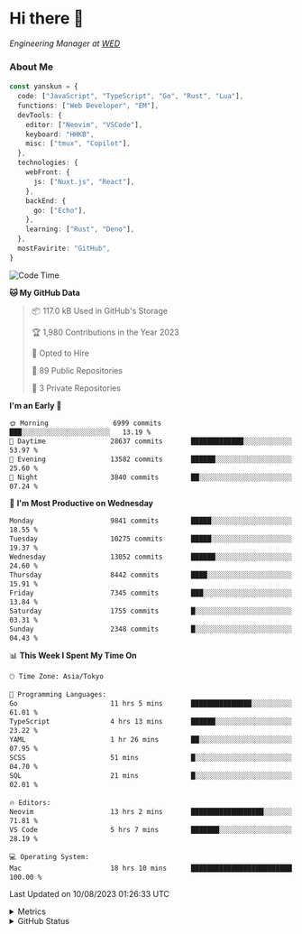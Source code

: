 # Hi there&nbsp;:wave:

<!-- ![Alt text](https://spotify-recently-played-readme.vercel.app/api?user=31kynbuubkiu3r4qh4hjuaglhfay) -->

_Engineering Manager at [WED](https://github.com/wedinc)_

### About Me

```ts
const yanskun = {
  code: ["JavaScript", "TypeScript", "Go", "Rust", "Lua"],
  functions: ["Web Developer", "EM"],
  devTools: {
    editor: ["Neovim", "VSCode"],
    keyboard: "HHKB",
    misc: ["tmux", "Copilot"],
  },
  technologies: {
    webFront: {
      js: ["Nuxt.js", "React"],
    },
    backEnd: {
      go: ["Echo"],
    },
    learning: ["Rust", "Deno"],
  },
  mostFavirite: "GitHub",
}
```

<!--START_SECTION:waka-->
![Code Time](http://img.shields.io/badge/Code%20Time-428%20hrs%2019%20mins-blue)

**🐱 My GitHub Data** 

> 📦 117.0 kB Used in GitHub's Storage 
 > 
> 🏆 1,980 Contributions in the Year 2023
 > 
> 💼 Opted to Hire
 > 
> 📜 89 Public Repositories 
 > 
> 🔑 3 Private Repositories 
 > 
**I'm an Early 🐤** 

```text
🌞 Morning                6999 commits        ███░░░░░░░░░░░░░░░░░░░░░░   13.19 % 
🌆 Daytime                28637 commits       █████████████░░░░░░░░░░░░   53.97 % 
🌃 Evening                13582 commits       ██████░░░░░░░░░░░░░░░░░░░   25.60 % 
🌙 Night                  3840 commits        ██░░░░░░░░░░░░░░░░░░░░░░░   07.24 % 
```
📅 **I'm Most Productive on Wednesday** 

```text
Monday                   9841 commits        █████░░░░░░░░░░░░░░░░░░░░   18.55 % 
Tuesday                  10275 commits       █████░░░░░░░░░░░░░░░░░░░░   19.37 % 
Wednesday                13052 commits       ██████░░░░░░░░░░░░░░░░░░░   24.60 % 
Thursday                 8442 commits        ████░░░░░░░░░░░░░░░░░░░░░   15.91 % 
Friday                   7345 commits        ███░░░░░░░░░░░░░░░░░░░░░░   13.84 % 
Saturday                 1755 commits        █░░░░░░░░░░░░░░░░░░░░░░░░   03.31 % 
Sunday                   2348 commits        █░░░░░░░░░░░░░░░░░░░░░░░░   04.43 % 
```


📊 **This Week I Spent My Time On** 

```text
🕑︎ Time Zone: Asia/Tokyo

💬 Programming Languages: 
Go                       11 hrs 5 mins       ███████████████░░░░░░░░░░   61.01 % 
TypeScript               4 hrs 13 mins       ██████░░░░░░░░░░░░░░░░░░░   23.22 % 
YAML                     1 hr 26 mins        ██░░░░░░░░░░░░░░░░░░░░░░░   07.95 % 
SCSS                     51 mins             █░░░░░░░░░░░░░░░░░░░░░░░░   04.70 % 
SQL                      21 mins             █░░░░░░░░░░░░░░░░░░░░░░░░   02.01 % 

🔥 Editors: 
Neovim                   13 hrs 2 mins       ██████████████████░░░░░░░   71.81 % 
VS Code                  5 hrs 7 mins        ███████░░░░░░░░░░░░░░░░░░   28.19 % 

💻 Operating System: 
Mac                      18 hrs 10 mins      █████████████████████████   100.00 % 
```


 Last Updated on 10/08/2023 01:26:33 UTC
<!--END_SECTION:waka-->

<details>
  <summary>Metrics</summary>
  <img src="https://github.com/yanskun/yanskun/blob/main/github-metrics.svg" alt="Metrics">
</details>

<details>
  <summary>GitHub Status</summary>
  <picture>
    <source media="(prefers-color-scheme: dark)" srcset="https://raw.githubusercontent.com/yanskun/yanskun/master/profile-summary-card-output/nord_dark/0-profile-details.svg">
   <img src="https://raw.githubusercontent.com/yanskun/yanskun/master/profile-summary-card-output/default/0-profile-details.svg">
  </picture>
  <br>
  <picture>
    <source media="(prefers-color-scheme: dark)" srcset="https://raw.githubusercontent.com/yanskun/yanskun/master/profile-summary-card-output/nord_dark/1-repos-per-language.svg">
   <img src="https://raw.githubusercontent.com/yanskun/yanskun/master/profile-summary-card-output/default/1-repos-per-language.svg">
  </picture>
  <picture>
    <source media="(prefers-color-scheme: dark)" srcset="https://raw.githubusercontent.com/yanskun/yanskun/master/profile-summary-card-output/nord_dark/2-most-commit-language.svg">
   <img src="https://raw.githubusercontent.com/yanskun/yanskun/master/profile-summary-card-output/default/2-most-commit-language.svg">
  </picture>
  <br>
  <picture>
    <source media="(prefers-color-scheme: dark)" srcset="https://raw.githubusercontent.com/yanskun/yanskun/master/profile-summary-card-output/nord_dark/3-stats.svg">
   <img src="https://raw.githubusercontent.com/yanskun/yanskun/master/profile-summary-card-output/default/3-stats.svg">
  </picture>
  <picture>
    <source media="(prefers-color-scheme: dark)" srcset="https://raw.githubusercontent.com/yanskun/yanskun/master/profile-summary-card-output/nord_dark/4-productive-time.svg">
   <img src="https://raw.githubusercontent.com/yanskun/yanskun/master/profile-summary-card-output/default/4-productive-time.svg">
  </picture>
</details>
